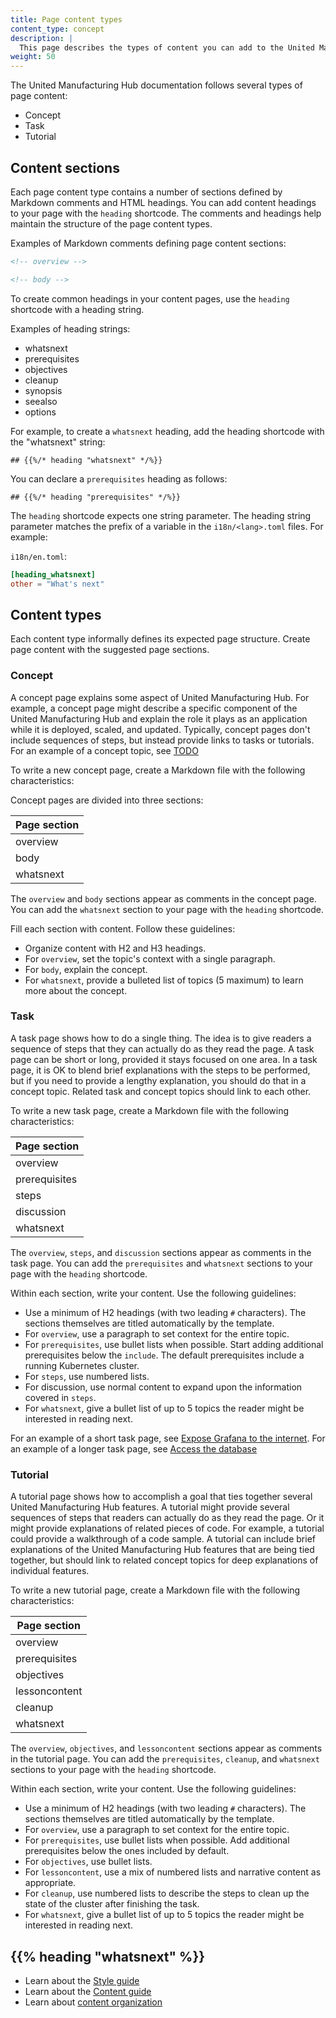 ```yaml
---
title: Page content types
content_type: concept
description: |
  This page describes the types of content you can add to the United Manufacturing Hub documentation.
weight: 50
---
```


<!-- overview -->

The United Manufacturing Hub documentation follows several types of page content:

- Concept
- Task
- Tutorial

<!-- body -->

## Content sections

Each page content type contains a number of sections defined by
Markdown comments and HTML headings. You can add content headings to
your page with the `heading` shortcode. The comments and headings help
maintain the structure of the page content types.

Examples of Markdown comments defining page content sections:

```markdown
<!-- overview -->
```

```markdown
<!-- body -->
```

To create common headings in your content pages, use the `heading` shortcode with
a heading string.

Examples of heading strings:

- whatsnext
- prerequisites
- objectives
- cleanup
- synopsis
- seealso
- options

For example, to create a `whatsnext` heading, add the heading shortcode with the "whatsnext" string:

```none
## {{%/* heading "whatsnext" */%}}
```

You can declare a `prerequisites` heading as follows:

```none
## {{%/* heading "prerequisites" */%}}
```

The `heading` shortcode expects one string parameter.
The heading string parameter matches the prefix of a variable in the `i18n/<lang>.toml` files.
For example:

`i18n/en.toml`:

```toml
[heading_whatsnext]
other = "What's next"
```

## Content types

Each content type informally defines its expected page structure.
Create page content with the suggested page sections.

### Concept

A concept page explains some aspect of United Manufacturing Hub. For example, a
concept page might describe a specific component of the United Manufacturing Hub
and explain the role it plays as an application while it is deployed, scaled,
and updated. Typically, concept pages don't include sequences of steps, but
instead provide links to tasks or tutorials. For an example of a concept topic,
see [TODO](TODO)

To write a new concept page, create a Markdown file with the following characteristics:

Concept pages are divided into three sections:

| Page section  |
|---------------|
| overview      |
| body          |
| whatsnext     |

The `overview` and `body` sections appear as comments in the concept page.
You can add the `whatsnext` section to your page with the `heading` shortcode.

Fill each section with content. Follow these guidelines:

- Organize content with H2 and H3 headings.
- For `overview`, set the topic's context with a single paragraph.
- For `body`, explain the concept.
- For `whatsnext`, provide a bulleted list of topics (5 maximum) to learn more about the concept.

### Task

A task page shows how to do a single thing. The idea is to give readers a sequence
of steps that they can actually do as they read the page. A task page can be short
or long, provided it stays focused on one area. In a task page, it is OK to blend
brief explanations with the steps to be performed, but if you need to provide a
lengthy explanation, you should do that in a concept topic. Related task and
concept topics should link to each other.

To write a new task page, create a Markdown file with the following characteristics:

| Page section  |
|---------------|
| overview      |
| prerequisites |
| steps         |
| discussion    |
| whatsnext     |

The `overview`, `steps`, and `discussion` sections appear as comments in the task page.
You can add the `prerequisites` and `whatsnext` sections to your page
with the `heading` shortcode.

Within each section, write your content. Use the following guidelines:

- Use a minimum of H2 headings (with two leading `#` characters). The sections
  themselves are titled automatically by the template.
- For `overview`, use a paragraph to set context for the entire topic.
- For `prerequisites`, use bullet lists when possible. Start adding additional
  prerequisites below the `include`. The default prerequisites include a running Kubernetes cluster.
- For `steps`, use numbered lists.
- For discussion, use normal content to expand upon the information covered
  in `steps`.
- For `whatsnext`, give a bullet list of up to 5 topics the reader might be
  interested in reading next.

For an example of a short task page,
see [Expose Grafana to the internet](/docs/administration/expose-grafana-to-internet/).
For an example of a longer task page, see [Access the database](/docs/administration/access-database/)

### Tutorial

A tutorial page shows how to accomplish a goal that ties together several United
Manufacturing Hub features. A tutorial might provide several sequences of steps
that readers can actually do as they read the page. Or it might provide explanations
of related pieces of code. For example, a tutorial could provide a walkthrough
of a code sample. A tutorial can include brief explanations of the United
Manufacturing Hub features that are being tied together, but should link to
related concept topics for deep explanations of individual features.

To write a new tutorial page, create a Markdown file with the following characteristics:

| Page section  |
|---------------|
| overview      |
| prerequisites |
| objectives    |
| lessoncontent |
| cleanup       |
| whatsnext     |

The `overview`, `objectives`, and `lessoncontent` sections appear as comments in the tutorial page.
You can add the `prerequisites`, `cleanup`, and `whatsnext` sections to your page
with the `heading` shortcode.

Within each section, write your content. Use the following guidelines:

- Use a minimum of H2 headings (with two leading `#` characters). The sections
  themselves are titled automatically by the template.
- For `overview`, use a paragraph to set context for the entire topic.
- For `prerequisites`, use bullet lists when possible. Add additional
  prerequisites below the ones included by default.
- For `objectives`, use bullet lists.
- For `lessoncontent`, use a mix of numbered lists and narrative content as
  appropriate.
- For `cleanup`, use numbered lists to describe the steps to clean up the
  state of the cluster after finishing the task.
- For `whatsnext`, give a bullet list of up to 5 topics the reader might be
  interested in reading next.

## {{% heading "whatsnext" %}}

- Learn about the [Style guide](/docs/development/contribute/documentation/style/style-guide/)
- Learn about the [Content guide](/docs/development/contribute/documentation/style/content-guide/)
- Learn about [content organization](/docs/development/contribute/documentation/style/content-organization/)
